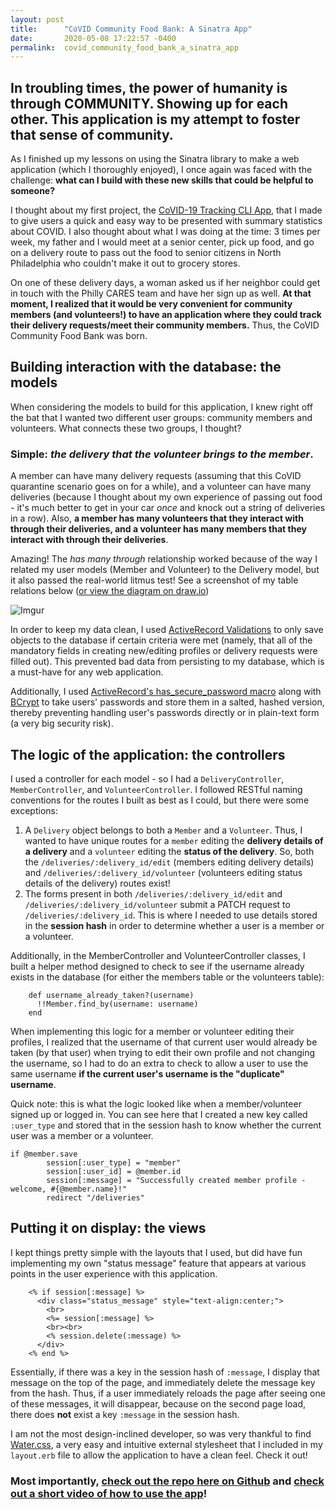 ```yaml
---
layout: post
title:      "CoVID Community Food Bank: A Sinatra App"
date:       2020-05-08 17:22:57 -0400
permalink:  covid_community_food_bank_a_sinatra_app
---
```



## In troubling times, the power of humanity is through COMMUNITY. Showing up for each other. This application is my attempt to foster that sense of community.

As I finished up my lessons on using the Sinatra library to make a web application (which I thoroughly enjoyed), I once again was faced with the challenge: **what can I build with these new skills that could be helpful to someone?**

I thought about my first project, the [CoVID-19 Tracking CLI App](https://github.com/jkellyphilly/covid_tracking), that I made to give users a quick and easy way to be presented with summary statistics about COVID. I also thought about what I was doing at the time: 3 times per week, my father and I would meet at a senior center, pick up food, and go on a delivery route to pass out the food to senior citizens in North Philadelphia who couldn't make it out to grocery stores.

On one of these delivery days, a woman asked us if her neighbor could get in touch with the Philly CARES team and have her sign up as well. **At that moment, I realized that it would be very convenient for community members (and volunteers!) to have an application where they could track their delivery requests/meet their community members.** Thus, the CoVID Community Food Bank was born. 

## Building interaction with the database: the models

When considering the models to build for this application, I knew right off the bat that I wanted two different user groups: community members and volunteers. What connects these two groups, I thought? 

### Simple: *the delivery that the volunteer brings to the member*. 

A member can have many delivery requests (assuming that this CoVID quarantine scenario goes on for a while), and a volunteer can have many deliveries (because I thought about my own experience of passing out food - it's much better to get in your car *once* and knock out a string of deliveries in a row). Also, **a member has many volunteers that they interact with through their deliveries, and a volunteer has many members that they interact with through their deliveries**. 

Amazing! The *has many through* relationship worked because of the way I related my user models (Member and Volunteer) to the Delivery model, but it also passed the real-world litmus test! See a screenshot of my table relations below ([or view the diagram on draw.io](https://drive.google.com/file/d/189nH_AESzexbO6fMeRXuRw8htQbOLH9U/view?usp=sharing))

![Imgur](https://i.imgur.com/qeNnhZ8.png)

In order to keep my data clean, I used [ActiveRecord Validations](https://guides.rubyonrails.org/active_record_validations.html) to only save objects to the database if certain criteria were met (namely, that all of the mandatory fields in creating new/editing profiles or delivery requests were filled out). This prevented bad data from persisting to my database, which is a must-have for any web application. 

Additionally, I used [ActiveRecord's has_secure_password macro](https://api.rubyonrails.org/classes/ActiveModel/SecurePassword/ClassMethods.html) along with [BCrypt](https://github.com/codahale/bcrypt-ruby) to take users' passwords and store them in a salted, hashed version, thereby preventing handling user's passwords directly or in plain-text form (a very big security risk).

## The logic of the application: the controllers

I used a controller for each model - so I had a `DeliveryController`, `MemberController`, and `VolunteerController`. I followed RESTful naming conventions for the routes I built as best as I could, but there were some exceptions: 
1. A `Delivery` object belongs to both a `Member` and a `Volunteer`. Thus, I wanted to have unique routes for a `member` editing the **delivery details of a delivery** and a `volunteer` editing the **status of the delivery**. So, both the `/deliveries/:delivery_id/edit` (members editing delivery details) and `/deliveries/:delivery_id/volunteer` (volunteers editing status details of the delivery) routes exist! 
2. The forms present in both `/deliveries/:delivery_id/edit` and `/deliveries/:delivery_id/volunteer` submit a PATCH request to `/deliveries/:delivery_id`. This is where I needed to use details stored in the **session hash** in order to determine whether a user is a member or a volunteer. 

Additionally, in the MemberController and VolunteerController classes, I built a helper method designed to check to see if the username already exists in the database (for either the members table or the volunteers table):

```
    def username_already_taken?(username)
      !!Member.find_by(username: username)
    end
```

When implementing this logic for a member or volunteer editing their profiles, I realized that the username of that current user would already be taken (by that user) when trying to edit their own profile and not changing the username, so I had to do an extra to check to allow a user to use the same username **if the current user's username is the "duplicate" username**. 

Quick note: this is what the logic looked like when a member/volunteer signed up or logged in. You can see here that I created a new key called `:user_type` and stored that in the session hash to know whether the current user was a member or a volunteer.

```
if @member.save
        session[:user_type] = "member"
        session[:user_id] = @member.id
        session[:message] = "Successfully created member profile - welcome, #{@member.name}!"
        redirect "/deliveries"
```


## Putting it on display: the views

I kept things pretty simple with the layouts that I used, but did have fun implementing my own "status message" feature that appears at various points in the user experience with this application. 

```
    <% if session[:message] %>
      <div class="status_message" style="text-align:center;">
        <br>
        <%= session[:message] %>
        <br><br>
        <% session.delete(:message) %>
      </div>
    <% end %>
```

Essentially, if there was a key in the session hash of `:message`, I display that message on the top of the page, and immediately delete the message key from the hash. Thus, if a user immediately reloads the page after seeing one of these messages, it will disappear, because on the second page load, there does **not** exist a key `:message` in the session hash. 

I am not the most design-inclined developer, so was very thankful to find [Water.css](https://watercss.netlify.app/), a very easy and intuitive external stylesheet that I included in my `layout.erb` file to allow the application to have a clean feel. Check it out!

### Most importantly, [check out the repo here on Github](https://github.com/jkellyphilly/covid-community) and [check out a short video of how to use the app](https://www.youtube.com/watch?v=y_T4EgFcP7E)! 
